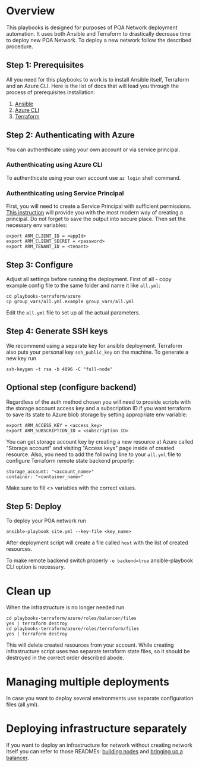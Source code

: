 # Overview

This playbooks is designed for purposes of POA Network deployment automation. It uses both Ansible and Terraform to drastically decrease time to deploy new POA Network. To deploy a new network follow the described procedure.

## Step 1: Prerequisites

All you need for this playbooks to work is to install Ansible itself, Terraform and an Azure CLI.
Here is the list of docs that will lead you through the process of prerequisites installation:
1. [Ansible](https://docs.ansible.com/ansible/latest/installation_guide/intro_installation.html)
2. [Azure CLI](https://docs.microsoft.com/en-us/cli/azure/install-azure-cli?view=azure-cli-latest)
3. [Terraform](https://www.terraform.io/intro/getting-started/install.html)

## Step 2: Authenticating with Azure

You can authenthicate using your own account or via service principal.

### Authenthicating using Azure CLI

To authenthicate using your own account use `az login` shell command. 

### Authenthicating using Service Principal

First, you will need to create a Service Principal with sufficient permissions. [This instruction](https://docs.microsoft.com/en-us/cli/azure/create-an-azure-service-principal-azure-cli?toc=%2Fazure%2Fazure-resource-manager%2Ftoc.json&view=azure-cli-latest) will provide you with the most modern way of creating a principal. Do not forget to save the output into secure place.
Then set the necessary env variables:

```
export ARM_CLIENT_ID = <appId>
export ARM_CLIENT_SECRET = <password>
export ARM_TENANT_ID = <tenant>
```

## Step 3: Configure

Adjust all settings before running the deployment. First of all - copy example config file to the same folder and name it like `all.yml`: 

```..
cd playbooks-terraform/azure
cp group_vars/all.yml.example group_vars/all.yml
```

Edit the `all.yml` file to set up all the actual parameters.

## Step 4: Generate SSH keys

We recommend using a separate key for ansible deployment. Terraform also puts your personal key `ssh_public_key` on the machine.
To generate a new key run

```
ssh-keygen -t rsa -b 4096 -C "full-node"
```

## Optional step (configure backend)

Regardless of the auth method chosen you will need to provide scripts with the storage account access key and a subscription ID if you want terraform to save its state to Azure blob storage by setting appropriate env variable:

```
export ARM_ACCESS_KEY = <access_key>
export ARM_SUBSCRIPTION_ID = <subscription ID>
```
You can get storage account key by creating a new resource at Azure called "Storage account" and visiting "Access keys" page inside of created resource.
Also, you need to add the following line to your `all.yml` file to configure Terraform remote state backend properly:
```
storage_account: "<account_name>"
container: "<container_name>"
```
Make sure to fill <> variables with the correct values.

## Step 5: Deploy

To deploy your POA network run

```
ansible-playbook site.yml --key-file <key_name>
```
After deployment script will create a file called `host` with the list of created resources.

To make remote backend switch properly `-e backend=true` ansible-playbook CLI option is necessary.

# Clean up

When the infrastructure is no longer needed run

```
cd playbooks-terraform/azure/roles/balancer/files
yes | terraform destroy
cd playbooks-terraform/azure/roles/terraform/files
yes | terraform destroy
```

This will delete created resources from your account. While creating infrastructure script uses two separate terraform state files, so it should be destroyed in the correct order described abode.

# Managing multiple deployments

In case you want to deploy several environments use separate configuration files (all.yml).

# Deploying infrastructure separately

If you want to deploy an infrastructure for network without creating network itself you can refer to those READMEs: [building nodes](roles/terraform/files/README.md) and [bringing up a balancer](roles/balancer/files/README.md).
  

